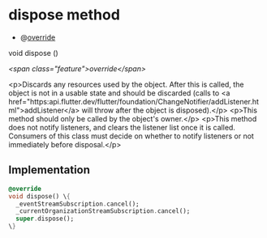 


# dispose method







- @[override](https:api.flutter.dev/flutter/dart-core/override-constant.html)

void dispose
()

_\<span class="feature"\>override\</span\>_



\<p\>Discards any resources used by the object. After this is called, the
object is not in a usable state and should be discarded (calls to
\<a href="https:api.flutter.dev/flutter/foundation/ChangeNotifier/addListener.html"\>addListener\</a\> will throw after the object is disposed).\</p\>
\<p\>This method should only be called by the object's owner.\</p\>
\<p\>This method does not notify listeners, and clears the listener list once
it is called. Consumers of this class must decide on whether to notify
listeners or not immediately before disposal.\</p\>



## Implementation

```dart
@override
void dispose() \{
  _eventStreamSubscription.cancel();
  _currentOrganizationStreamSubscription.cancel();
  super.dispose();
\}
```







